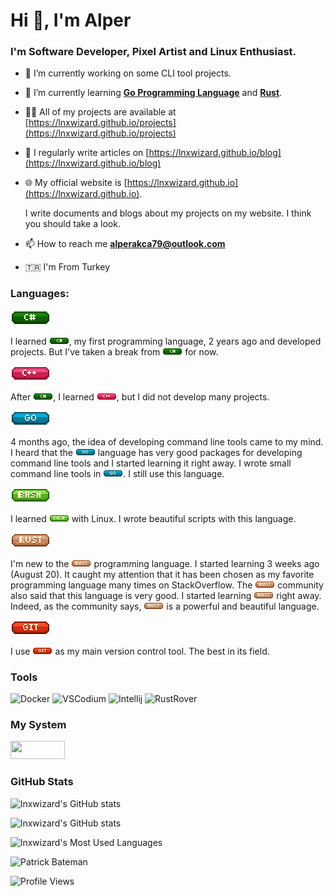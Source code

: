 # Hi 👋, I'm Alper
### I'm Software Developer, Pixel Artist and Linux Enthusiast.

- 🔭 I’m currently working on some CLI tool projects.

- 🌱 I’m currently learning [**Go Programming Language**](https://github.com/golang/go) and [**Rust**](https://github.com/rust-lang/rust).

- 👨‍💻 All of my projects are available at [https://lnxwizard.github.io/projects](https://lnxwizard.github.io/projects)

- 📝 I regularly write articles on [https://lnxwizard.github.io/blog](https://lnxwizard.github.io/blog)

- 🌐 My official website is [https://lnxwizard.github.io](https://lnxwizard.github.io). 
  
  I write documents and blogs about my projects on my website. I think you should take a look.

- 📫 How to reach me **alperakca79@outlook.com**

- 🇹🇷 I'm From Turkey


### Languages:
![C#](res/c-sharp-64x24.png)

I learned ![C#](res/c-sharp.png), my first programming language, 2 years ago and developed projects. But I've taken a break from ![C#](res/c-sharp.png) for now.


![C++](res/c-plus-plus-64x24.png)

After ![C#](res/c-sharp.png), I learned ![C++](res/c-plus-plus.png), but I did not develop many projects.


![Go](res/go-lang-64x24.png)

4 months ago, the idea of developing command line tools came to my mind. I heard that the ![Go](res/go-lang.png) language has very good packages for developing command line tools and I started learning it right away. I wrote small command line tools in ![Go](res/go-lang.png). I still use this language.


![Bash](res/bash-64x24.png)

I learned ![Bash](res/bash.png) with Linux. I wrote beautiful scripts with this language.


![Rust](res/rust-lang-64x24.png)

I'm new to the ![Rust](res/rust-lang.png) programming language. I started learning 3 weeks ago (August 20). It caught my attention that it has been chosen as my favorite programming language many times on StackOverflow. The ![Rust](res/rust-lang.png) community also said that this language is very good. I started learning ![Rust](res/rust-lang.png) right away. Indeed, as the community says, ![Rust](res/rust-lang.png) is a powerful and beautiful language.


![Git](res/git-scm-64x24.png)

I use ![Git](res/git-scm.png) as my main version control tool. The best in its field.


### Tools

![Docker](https://github.com/lnxwizard/lnxwizard/assets/91411319/ae75c224-cfaa-4533-bd45-01c171c8debc)
<img alt="VSCodium" src="https://github.com/lnxwizard/lnxwizard/assets/91411319/7cab8fa5-7973-458c-915f-f0bbfcef2da7" width="48" height="48">
![Intellij](https://github.com/lnxwizard/lnxwizard/assets/91411319/0103a768-d914-473a-9c5b-6e6dca660582)
<img alt="RustRover" src="https://github.com/lnxwizard/examples.rs/assets/91411319/940256fd-d25b-4e20-8519-0dfd216a886e" width="42" height="42">


### My System
<a href="https://fedoraproject.org"><img width="87" height="29" src="https://github.com/lnxwizard/lnxwizard/assets/91411319/3bd99547-30df-4e64-b2e8-457d0487cdf8"></a>


### GitHub Stats

![lnxwizard's GitHub stats](https://github-readme-stats.vercel.app/api?username=lnxwizard&show_icons=true&locale=en)

![lnxwizard's GitHub stats](https://github-readme-streak-stats.herokuapp.com/?user=lnxwizard&)

![lnxwizard's Most Used Languages](https://github-readme-stats.vercel.app/api/top-langs?username=lnxwizard&hide=html,css)

![Patrick Bateman](https://github.com/lnxwizard/lnxwizard/assets/91411319/3810b1ed-5063-4468-8315-dcd622b185f6)

![Profile Views](https://komarev.com/ghpvc/?username=lnxwizard&label=Profile%20views&color=0e75b6&style=flat)
